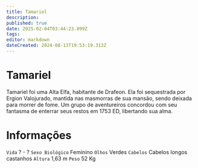 ```yaml
---
title: Tamariel
description: 
published: true
date: 2025-02-04T03:44:23.899Z
tags: 
editor: markdown
dateCreated: 2024-08-13T19:53:19.313Z
---
```


<!-- SUBTITLE: Visão geral sobre Tamariel -->

# Tamariel
Tamariel foi uma Alta Elfa, habitante de Drafeon. Ela foi sequestrada por Ergion Valojurado, mantida nas masmorras de sua mansão, sendo deixada para morrer de fome. Um grupo de aventureiros concordou com seu fantasma de enterrar seus restos em 1753 ED, libertando sua alma.

# Informações
`Vida` ? - ?
`Sexo Biológico` Feminino
`Olhos` Verdes
`Cabelos` Cabelos longos castanhos
`Altura` 1,63 m
`Peso` 52 Kg

